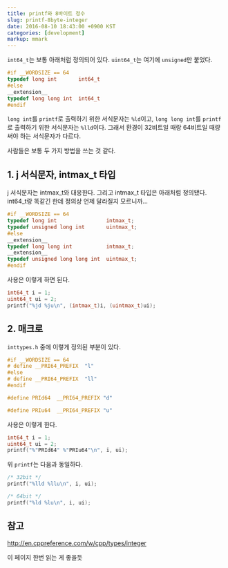 ```yaml
---
title: printf와 8바이트 정수
slug: printf-8byte-integer
date: 2016-08-10 18:43:00 +0900 KST
categories: [development]
markup: mmark
---
```


`int64_t`는 보통 아래처럼 정의되어 있다. `uint64_t`는 여기에 `unsigned`만 붙었다.

```c
#if __WORDSIZE == 64
typedef long int       int64_t
#else
__extension__
typedef long long int  int64_t
#endif
```

`long int`를 `printf`로 출력하기 위한 서식문자는 `%ld`이고, `long long int`를 `printf`로 출력하기 위한 서식문자는 `%lld`이다. 그래서 환경이 32비트일 때랑 64비트일 때량 써야 하는 서식문자가 다르다.

사람들은 보통 두 가지 방법을 쓰는 것 같다.

## 1. j 서식문자, intmax_t 타입

j 서식문자는 intmax_t와 대응한다. 그리고 intmax_t 타입은 아래처럼 정의됐다. int64_t랑 똑같긴 한데 정의상 언제 달라질지 모르니까...

```c
#if __WORDSIZE == 64
typedef long int                intmax_t;
typedef unsigned long int       uintmax_t;
#else
__extension__
typedef long long int           intmax_t;
__extension__
typedef unsigned long long int  uintmax_t;
#endif
```

사용은 이렇게 하면 된다.

```c
int64_t i = 1;
uint64_t ui = 2;
printf("%jd %ju\n", (intmax_t)i, (uintmax_t)ui);
```

## 2. 매크로

`inttypes.h` 중에 이렇게 정의된 부분이 있다.

```c
#if __WORDSIZE == 64
# define __PRI64_PREFIX  "l"
#else
# define __PRI64_PREFIX  "ll"
#endif

#define PRId64  __PRI64_PREFIX "d"

#define PRIu64  __PRI64_PREFIX "u"
```

사용은 이렇게 한다.

```c
int64_t i = 1;
uint64_t ui = 2;
printf("%"PRId64" %"PRIu64"\n", i, ui);
```

위 `printf`는 다음과 동일하다.

```c
/* 32bit */
printf("%lld %llu\n", i, ui);

/* 64bit */
printf("%ld %lu\n", i, ui);
```

## 참고

<http://en.cppreference.com/w/cpp/types/integer>

이 페이지 한번 읽는 게 좋을듯
